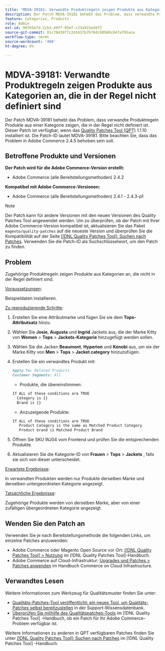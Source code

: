 ```yaml
---
title: 'MDVA-39181: Verwandte Produktregeln zeigen Produkte aus Kategorien an, die in der Regel nicht definiert sind'
description: Der Patch MDVA-39181 behebt das Problem, dass verwandte Produktregeln Produkte aus einer Kategorie zeigen, die in der Regel nicht definiert ist. Dieser Patch ist verfügbar, wenn das [Quality Patches Tool (QPT)](https://experienceleague.adobe.com/en/docs/commerce-knowledge-base/kb/announcements/commerce-announcements/magento-quality-patches-released-new-tool-to-self-serve-quality-patches) 1.1.10 installiert ist. Die Patch-ID lautet MDVA-39181. Bitte beachten Sie, dass das Problem in Adobe Commerce 2.4.5 behoben sein soll.
feature: Categories, Products
role: Admin
exl-id: 98f65b7d-2cb3-49ff-95ef-c23a922e49f2
source-git-commit: 81c78439f7c243437b7b76dc80560c847af95ace
workflow-type: tm+mt
source-wordcount: '469'
ht-degree: 0%

---
```


# MDVA-39181: Verwandte Produktregeln zeigen Produkte aus Kategorien an, die in der Regel nicht definiert sind

Der Patch MDVA-39181 behebt das Problem, dass verwandte Produktregeln Produkte aus einer Kategorie zeigen, die in der Regel nicht definiert ist. Dieser Patch ist verfügbar, wenn das [Quality Patches Tool (QPT)](https://experienceleague.adobe.com/en/docs/commerce-knowledge-base/kb/announcements/commerce-announcements/magento-quality-patches-released-new-tool-to-self-serve-quality-patches) 1.1.10 installiert ist. Die Patch-ID lautet MDVA-39181. Bitte beachten Sie, dass das Problem in Adobe Commerce 2.4.5 behoben sein soll.

## Betroffene Produkte und Versionen

**Der Patch wird für die Adobe Commerce-Version erstellt:**

* Adobe Commerce (alle Bereitstellungsmethoden) 2.4.2

**Kompatibel mit Adobe Commerce-Versionen:**

* Adobe Commerce (alle Bereitstellungsmethoden) 2.4.1 - 2.4.3-p1

>[!NOTE]
>
>Der Patch kann für andere Versionen mit den neuen Versionen des Quality Patches Tool angewendet werden. Um zu überprüfen, ob der Patch mit Ihrer Adobe Commerce-Version kompatibel ist, aktualisieren Sie das Paket `magento/quality-patches` auf die neueste Version und überprüfen Sie die Kompatibilität auf der Seite [[!DNL Quality Patches Tool]: Suchen nach Patches](https://experienceleague.adobe.com/en/docs/commerce-knowledge-base/kb/announcements/commerce-announcements/magento-quality-patches-released-new-tool-to-self-serve-quality-patches). Verwenden Sie die Patch-ID als Suchschlüsselwort, um den Patch zu finden.

## Problem

Zugehörige Produktregeln zeigen Produkte aus Kategorien an, die nicht in der Regel definiert sind.

<u>Voraussetzungen</u>:

Beispieldaten installieren.

<u>Zu reproduzierende Schritte</u>:

1. Erstellen Sie eine Attributmarke und fügen Sie sie dem **Tops-Attributsatz** hinzu.
1. Wählen Sie **Josie**, **Augusta** und **Ingrid** Jackets aus, die der Marke Kitty von **Women** > **Tops** > **Jackets-Kategorie** hinzugefügt werden sollen.
1. Wählen Sie die Jacken **Beaumont**, **Hyperion** und **Kenobi** aus, um sie der Marke Kitty von **Men** > **Tops** > **Jacket category** hinzuzufügen.
1. Erstellen Sie ein verwandtes Produkt mit:

   ```markdown
   Apply To: Related Products
   Customer Segments: All
   ```

   * Produkte, die übereinstimmen:

   ```markdown
   If ALL of these conditions are TRUE
     Category is {}
     Brand is {}
   ```

   * Anzuzeigende Produkte:

   ```markdown
   If ALL of these conditions are TRUE
      Product Category is the same as Matched Product Category
      Product brand is Matched Product Brand
   ```

1. Öffnen Sie SKU WJ04 vom Frontend und prüfen Sie die entsprechenden Produkte.
1. Aktualisieren Sie die Kategorie-ID von **Frauen** > **Tops** > **Jackets** , falls sie sich von dieser unterscheidet.

<u>Erwartete Ergebnisse</u>:

In verwandten Produkten werden nur Produkte derselben Marke und derselben untergeordneten Kategorie angezeigt.

<u>Tatsächliche Ergebnisse</u>:

Zugehörige Produkte werden von derselben Marke, aber von einer zufälligen übergeordneten Kategorie angezeigt.

## Wenden Sie den Patch an

Verwenden Sie je nach Bereitstellungsmethode die folgenden Links, um einzelne Patches anzuwenden:

* Adobe Commerce oder Magento Open Source vor Ort: [[!DNL Quality Patches Tool] > Nutzung](/help/tools/quality-patches-tool/usage.md) im [!DNL Quality Patches Tool]-Handbuch.
* Adobe Commerce auf Cloud-Infrastruktur: [Upgrades und Patches > Patches anwenden](https://experienceleague.adobe.com/docs/commerce-cloud-service/user-guide/develop/upgrade/apply-patches.html) im Handbuch Commerce on Cloud Infrastructure.

## Verwandtes Lesen

Weitere Informationen zum Werkzeug für Qualitätsmuster finden Sie unter:

* [Qualitäts-Patches-Tool veröffentlicht: ein neues Tool, um Qualitäts-Patches selbst bereitzustellen](https://experienceleague.adobe.com/en/docs/commerce-knowledge-base/kb/announcements/commerce-announcements/magento-quality-patches-released-new-tool-to-self-serve-quality-patches) in der Support-Wissensdatenbank.
* [Überprüfen Sie mithilfe des Qualitätspatches-Tools](/help/tools/quality-patches-tool/patches-available-in-qpt/check-patch-for-magento-issue-with-magento-quality-patches.md) im [!DNL Quality Patches Tool] -Handbuch, ob ein Patch für Ihr Adobe Commerce-Problem verfügbar ist.

Weitere Informationen zu anderen in QPT verfügbaren Patches finden Sie unter [[!DNL Quality Patches Tool]: Suchen nach Patches](https://experienceleague.adobe.com/tools/commerce-quality-patches/index.html) im [!DNL Quality Patches Tool] -Handbuch.
